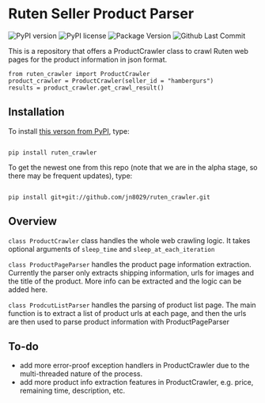 # Ruten Seller Product Parser
![PyPI version](https://img.shields.io/pypi/pyversions/ruten-crawler.svg)
![PyPI license](https://img.shields.io/pypi/l/ruten-crawler.svg)
![Package Version](https://img.shields.io/pypi/v/ruten-crawler.svg)
![Github Last Commit](https://img.shields.io/github/last-commit/jn8029/ruten_crawler.svg)


This is a repository that offers a ProductCrawler class to crawl Ruten web pages for the product information in json format.

```
from ruten_crawler import ProductCrawler
product_crawler = ProductCrawler(seller_id = "hambergurs")
results = product_crawler.get_crawl_result()
```

## Installation
To install [this verson from PyPI](https://pypi.org/project/ruten_crawler/), type:
```

pip install ruten_crawler

```

To get the newest one from this repo (note that we are in the alpha stage, so there may be frequent updates), type:

```

pip install git+git://github.com/jn8029/ruten_crawler.git

```
## Overview

```class ProductCrawler``` class handles the whole web crawling logic.  It takes optional arguments of ```sleep_time``` and ```sleep_at_each_iteration```

```class ProductPageParser``` handles the product page information extraction. Currently the parser only extracts shipping information, urls for images and the title of the product. More info can be extracted and the logic can be added here.

```class ProdcutListParser``` handles the parsing of product list page. The main function is to extract a list of product urls at each page, and then the urls are then used to parse product information with ProductPageParser

## To-do

* add more error-proof exception handlers in ProductCrawler due to the multi-threaded nature of the process.
* add more product info extraction features in ProductCrawler, e.g. price, remaining time, description, etc.
